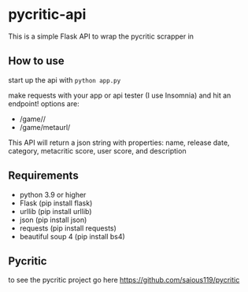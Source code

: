 # pycritic-api

This is a simple Flask API to wrap the pycritic scrapper in

## How to use
start up the api with ```python app.py```

make requests with your app or api tester (I use Insomnia) and hit an endpoint!
options are: 
- /game/<platform>/<name>
- /game/metaurl/<url>

This API will return a json string with properties: name, release date, category, metacritic score, user score, and description

## Requirements
- python 3.9 or higher
- Flask (pip install flask)
- urllib (pip install urllib)
- json (pip install json)
- requests (pip install requests)
- beautiful soup 4 (pip install bs4)

## Pycritic
to see the pycritic project go here https://github.com/saious119/pycritic 
